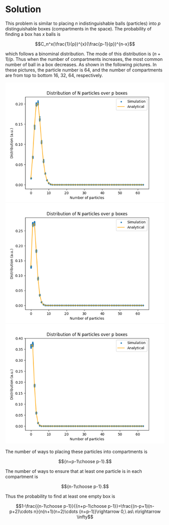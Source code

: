 # Solution

This problem is similar to placing $n$ indistinguishable balls (particles) into $p$ distinguishable boxes (compartments in the space). The probability of finding a box has $x$ balls is

$$C_n^x(\frac{1}{p})^{x}(\frac{p-1}{p})^{n-x}$$

which follows a binominal distribution. The mode of this distribution is $(n+1)/p$. Thus when the number of compartments increases, the most common number of ball in a box decreases. As shown in the following pictures. In these pictures, the particle number is 64, and the number of compartments are from top to bottom 16, 32, 64, respectively.

![](Results/64_16.png) ![](Results/64_32.png) ![](Results/64_64.png)

The number of ways to placing these particles into compartments is

$${n+p-1\choose p-1}.$$

The number of ways to ensure that at least one particle is in each compartment is

$${n-1\choose p-1}.$$

Thus the probability to find at least one empty box is

$$1-\frac{{n-1\choose p-1}}{{n+p-1\choose p-1}}=\frac{(n-p+1)(n-p+2)\cdots n}{n(n+1)(n+2)\cdots (n+p-1)}\rightarrow 0,\ as\ n\rightarrow \infty$$